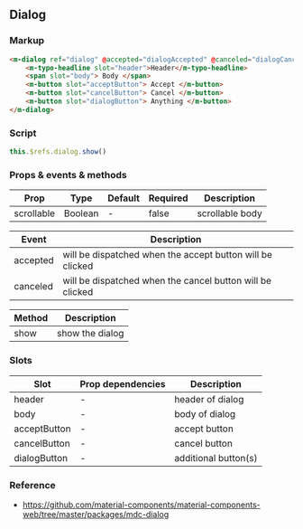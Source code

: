 ## Dialog

### Markup

```html
<m-dialog ref="dialog" @accepted="dialogAccepted" @canceled="dialogCanceled">
    <m-typo-headline slot="header">Header</m-typo-headline>
    <span slot="body"> Body </span>
    <m-button slot="acceptButton"> Accept </m-button>
    <m-button slot="cancelButton"> Cancel </m-button>
    <m-button slot="dialogButton"> Anything </m-button>
</m-dialog>
```

### Script
```javascript
this.$refs.dialog.show()
```

### Props & events & methods

| Prop | Type | Default | Required | Description |
|------|------|---------|----------|-------------|
| scrollable | Boolean | - | false | scrollable body |

| Event | Description |
|------|------|
| accepted | will be dispatched when the accept button will be clicked |
| canceled | will be dispatched when the cancel button will be clicked |

| Method | Description |
|--------|-------------|
| show | show the dialog |

### Slots

| Slot | Prop dependencies | Description |
|------|-------------------|-------------|
| header | - | header of dialog |
| body | - | body of dialog |
| acceptButton | - | accept button |
| cancelButton | - | cancel button |
| dialogButton | - | additional button(s) |

### Reference

- https://github.com/material-components/material-components-web/tree/master/packages/mdc-dialog
